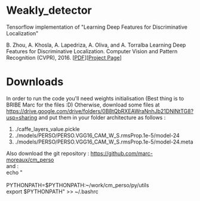 # Weakly_detector
Tensorflow implementation of "Learning Deep Features for Discriminative Localization"

B. Zhou, A. Khosla, A. Lapedriza, A. Oliva, and A. Torralba
Learning Deep Features for Discriminative Localization.
Computer Vision and Pattern Recognition (CVPR), 2016.
[[PDF](http://arxiv.org/pdf/1512.04150.pdf)][[Project Page](http://cnnlocalization.csail.mit.edu/)]

# Downloads
In order to run the code you'll need weights initialisation (Best thing is to BRIBE Marc for the files :D)
Otherwise, download some files at https://drive.google.com/drive/folders/0B8tQbRXEAWraNnhJb21DNlNtTG8?usp=sharing and put them in your folder architecture as follows :
1. ./caffe_layers_value.pickle
2. ./models/PERSO/PERSO.VGG16_CAM_W_S.rmsProp.1e-5/model-24
3. ./models/PERSO/PERSO.VGG16_CAM_W_S.rmsProp.1e-5/model-24.meta

Also download the git repository :
https://github.com/marc-moreaux/cm_perso <br/>
and :<br/>
echo "<br/>
<br/>
PYTHONPATH=$PYTHONPATH:~/work/cm_perso/py/utils<br/>
export $PYTHONPATH" >> ~/.bashrc<br/>
